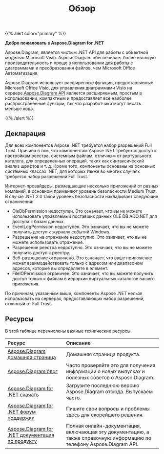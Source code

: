 ﻿---
title: Обзор
linktitle: Обзор
type: docs
weight: 10
url: /ru/net/overview/
lastmod: 2022-01-2
description: Обзор основных функций и поддерживаемых форматов библиотеки Aspose.Diagram for .NET, руководство по установке и лицензированию библиотеки .NET.
sitemap:
changefreq: weekl
priority: 0.7
---
{{% alert color="primary" %}} 


**Добро пожаловать в Aspose.Diagram for .NET**

Aspose.Diagram, является чистым .NET API для работы с объектной моделью Microsoft Visio. Aspose.Diagram обеспечивает более высокую производительность и проще в использовании для работы с диаграммами и преобразования файлов, чем Microsoft Office Автоматизация.

 Aspose.Diagram использует расширенные функции, предоставляемые Microsoft Office Visio, для управления диаграммами Visio на сервере.[Aspose.Diagram API](https://products.aspose.com/diagram/net/) является расширяемым, простым в использовании, компактным и предоставляет все наиболее распространенные функции, так что разработчики могут писать меньше кода.

{{% /alert %}} 
## **Декларация**
Для всех компонентов Aspose .NET требуется набор разрешений Full Trust. Причина в том, что компонентам Aspose .NET требуется доступ к настройкам реестра, системным файлам, отличным от виртуального каталога, для определенных операций, таких как синтаксический анализ шрифтов и т. д. Кроме того, компоненты основаны на основных системных классах .NET, для которых также во многих случаях требуется набор разрешений Full Trust.

 Интернет-провайдеры, размещающие несколько приложений от разных компаний, в основном применяют уровень безопасности Medium Trust. В случае .NET 2.0 такой уровень безопасности накладывает следующие ограничения:

- OleDbPermission недоступен. Это означает, что вы не можете использовать управляемый поставщик данных OLE DB ADO.NET для доступа к базам данных.
- EventLogPermission недоступен. Это означает, что вы не можете получить доступ к журналу событий Windows.
- Разрешение на отражение недоступно. Это означает, что вы не можете использовать отражение.
- Разрешение реестра недоступно. Это означает, что вы не можете получить доступ к реестру.
- Веб-разрешение ограничено. Это означает, что ваше приложение может взаимодействовать только с адресом или диапазоном адресов, которые вы определяете в<trust> элемент.
- FileIOPermission ограничен. Это означает, что вы можете получить доступ только к файлам в иерархии виртуальных каталогов вашего приложения.

 По причинам, указанным выше, компоненты Aspose .NET нельзя использовать на серверах, предоставляющих набор разрешений, отличный от Full Trust.

## **Ресурсы**
В этой таблице перечислены важные технические ресурсы.

|**Ресурс**|**Описание**|
|:- |:- |
|[Aspose.Diagram домашняя страница](https://products.aspose.com/diagram/net/)|Домашняя страница продукта.|
|[Aspose.Diagram блог](https://blog.aspose.com/category/diagram/)|Часто проверяйте это для получения информации о новых выпусках и полезных советов о Aspose.Diagram.|
|[Aspose.Diagram for .NET скачать](https://www.nuget.org/packages/Aspose.Diagram/)|Загрузите последнюю версию Aspose.Diagram отсюда. Выпускаем часто.|
|[Aspose.Diagram for .NET форум поддержки](https://forum.aspose.com/c/diagram/17)|Пишите свои вопросы и проблемы здесь для скорейшего решения.|
|[Aspose.Diagram for .NET документация по продукту](/diagram/ru/net/home/)|Полная онлайн-документация, включающая эту документацию, а также справочную информацию по телефону Aspose.Diagram API.|
